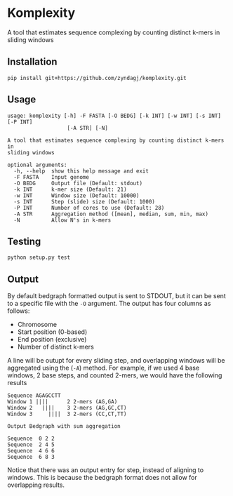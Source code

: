 # Komplexity

A tool that estimates sequence complexing by counting distinct k-mers in sliding windows

## Installation

```
pip install git+https://github.com/zyndagj/komplexity.git
```

## Usage

```
usage: komplexity [-h] -F FASTA [-O BEDG] [-k INT] [-w INT] [-s INT] [-P INT]
                   [-A STR] [-N]

A tool that estimates sequence complexing by counting distinct k-mers in
sliding windows

optional arguments:
  -h, --help  show this help message and exit
  -F FASTA    Input genome
  -O BEDG     Output file (Default: stdout)
  -k INT      k-mer size (Default: 21)
  -w INT      Window size (Default: 10000)
  -s INT      Step (slide) size (Default: 1000)
  -P INT      Number of cores to use (Default: 28)
  -A STR      Aggregation method ([mean], median, sum, min, max)
  -N          Allow N's in k-mers
```

## Testing

```
python setup.py test
```

## Output

By default bedgraph formatted output is sent to STDOUT, but it can be sent to a specific file with the `-O` argument. The output has four columns as follows:

- Chromosome
- Start position (0-based)
- End position (exclusive)
- Number of distinct k-mers

A line will be outupt for every sliding step, and overlapping windows will be aggregated using the (`-A`) method. For example, if we used 4 base windows, 2 base steps, and counted 2-mers, we would have the following results

```
Sequence AGAGCCTT
Window 1 ||||      2 2-mers (AG,GA)
Window 2   ||||    3 2-mers (AG,GC,CT)
Window 3     ||||  3 2-mers (CC,CT,TT)

Output Bedgraph with sum aggregation

Sequence  0 2 2
Sequence  2 4 5
Sequence  4 6 6
Sequence  6 8 3
```

Notice that there was an output entry for step, instead of aligning to windows. This is because the bedgraph format does not allow for overlapping results.
